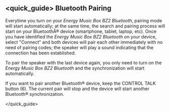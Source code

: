 ## <quick_guide> Bluetooth Pairing

Everytime you turn on your *Energy Music Box BZ2 Bluetooth*, pairing mode will start automatically; at the same time, the search and pairing process will start on your BluetoothÂ® device (smartphone, tablet, laptop, etc). Once you have identified the *Energy Music Box BZ2 Bluetooth* on your device, select "Connect" and both devices will pair each other immediately with no need of pairing codes; the speaker will play a sound indicating that the connection has been established.


To pair the speaker with the last device again, you only need to turn on the *Energy Music Box BZ2 Bluetooth* and the synchronization will start automatically.

If you want to pair another Bluetooth® device, keep the CONTROL TALK button (6). The current pair will stop and the device will start another Bluetooth® synchronization.

</quick_guide>
